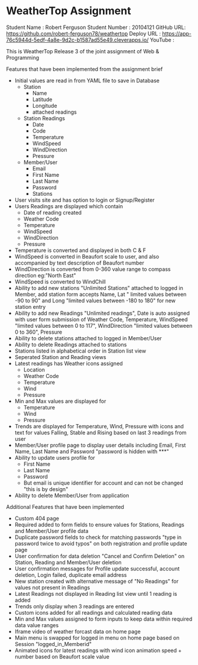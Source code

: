 # WeatherTop Assignment

Student Name : Robert Ferguson
Student Number : 20104121
GitHub URL: https://github.com/robert-ferguson78/weathertop
Deploy URL : https://app-76c5944d-5edf-4a8e-9d2c-b1587ad55e49.cleverapps.io/
YouTube :

This is WeatherTop Release 3 of the joint assignment of Web & Programming

Features that have been implemented from the assignment brief

* Initial values are read in from YAML file to save in Database
  * Station 
    * Name
    * Latitude
    * Longitude
    * attached readings
  * Station Readings
    * Date
    * Code
    * Temperature
    * WindSpeed
    * WindDirection
    * Pressure
  * Member/User
    * Email
    * First Name
    * Last Name
    * Password
    * Stations
* User visits site and has option to login or Signup/Register
* Users Readings are displayed which contain 
  * Date of reading created
  * Weather Code
  * Temperature
  * WindSpeed
  * WindDirection
  * Pressure
* Temperature is converted and displayed in both C & F
* WindSpeed is converted in Beaufort scale to user, and also accompanied by text description of Beaufort number
* WindDirection is converted from 0-360 value range to compass direction eg:"North East"
* WindSpeed is converted to WindChill
* Ability to add new stations "Unlimited Stations" attached to logged in Member, add station form accepts Name, Lat "
  limited values between -90 to 90" and Long "limited values between -180 to 180" for new station entry
* Ability to add new Readings "Unlimited readings", Date is auto assigned with user form submission of Weather Code,
  Temperature, WindSpeed "limited values between 0 to 117", WindDirection "limited values between 0 to 360", Pressure
* Ability to delete stations attached to logged in Member/User
* Ability to delete Readings attached to stations
* Stations listed in alphabetical order in Station list view
* Seperated Station and Reading views
* Latest readings has Weather icons assigned
  * Location
  * Weather Code
  * Temperature
  * Wind
  * Pressure
* Min and Max values are displayed for
  * Temperature
  * Wind
  * Pressure
* Trends are displayed for Temperature, Wind, Pressure with icons and text for values Falling, Stable and Rising based
  on last 3 readings from user
* Member/User profile page to display user details including Email, First Name, Last Name and Password "password is
  hidden with ***"
* Ability to update users profile for
  * First Name
  * Last Name
  * Password
  * But email is unique identifier for account and can not be changed "this is by design"
* Ability to delete Member/User from application

Additional Features that have been implemented

* Custom 404 page
* Required added to form fields to ensure values for Stations, Readings and Member/User profile data
* Duplicate password fields to check for matching passwords "type in password twice to avoid typos" on both registration
  and profile update page
* User confirmation for data deletion "Cancel and Confirm Deletion" on Station, Reading and Member/User deletion
* User confirmation messages for Profile update successful, account deletion, Login failed, duplicate email address
* New station created with alternative message of "No Readings" for values not present in Readings
* Latest Readings not displayed in Reading list view until 1 reading is added
* Trends only display when 3 readings are entered
* Custom icons added for all readings and calculated reading data
* Min and Max values assigned to form inputs to keep data within required data value ranges
* Iframe video of weather forcast data on home page
* Main menu is swapped for logged in menu on home page based on Session "logged_in_Memberid"
* Animated icons for latest readings with wind icon animation speed + number based on Beaufort scale value